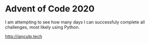 # Advent of Code 2020
I am attempting to see how many days I can successfuly complete all challenges, most likely using Python.

http://ianculp.tech
